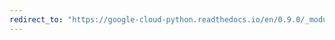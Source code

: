 ```yaml
---
redirect_to: "https://google-cloud-python.readthedocs.io/en/0.9.0/_modules/gcloud/bigquery/connection.html"
---
```

